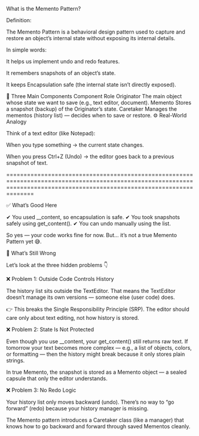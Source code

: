 What is the Memento Pattern?

Definition:

The Memento Pattern is a behavioral design pattern used to capture and restore an object’s internal state without exposing its internal details.

In simple words:

It helps us implement undo and redo features.

It remembers snapshots of an object’s state.

It keeps Encapsulation safe (the internal state isn’t directly exposed).

🧱 Three Main Components
Component	Role
Originator	The main object whose state we want to save (e.g., text editor, document).
Memento	Stores a snapshot (backup) of the Originator’s state.
Caretaker	Manages the mementos (history list) — decides when to save or restore.
⚙️ Real-World Analogy

Think of a text editor (like Notepad):

When you type something → the current state changes.

When you press Ctrl+Z (Undo) → the editor goes back to a previous snapshot of text.



==========================================================================================================================================================================


✅ What’s Good Here

✔ You used __content, so encapsulation is safe.
✔ You took snapshots safely using get_content().
✔ You can undo manually using the list.

So yes — your code works fine for now.
But… it’s not a true Memento Pattern yet 😅.

🚫 What’s Still Wrong

Let’s look at the three hidden problems 👇

❌ Problem 1: Outside Code Controls History

The history list sits outside the TextEditor.
That means the TextEditor doesn’t manage its own versions — someone else (user code) does.

👉 This breaks the Single Responsibility Principle (SRP).
The editor should care only about text editing, not how history is stored.

❌ Problem 2: State Is Not Protected

Even though you use __content, your get_content() still returns raw text.
If tomorrow your text becomes more complex — e.g., a list of objects, colors, or formatting —
then the history might break because it only stores plain strings.

In true Memento, the snapshot is stored as a Memento object —
a sealed capsule that only the editor understands.

❌ Problem 3: No Redo Logic

Your history list only moves backward (undo).
There’s no way to “go forward” (redo) because your history manager is missing.

The Memento pattern introduces a Caretaker class (like a manager)
that knows how to go backward and forward through saved Mementos cleanly.
